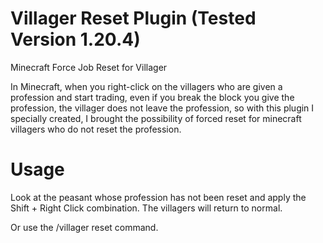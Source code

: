 # Villager Reset Plugin (Tested Version 1.20.4)
Minecraft Force Job Reset for Villager

In Minecraft, when you right-click on the villagers who are given a profession and start trading, even if you break the block you give the profession, the villager does not leave the profession, so with this plugin I specially created, I brought the possibility of forced reset for minecraft villagers who do not reset the profession.

# Usage
Look at the peasant whose profession has not been reset and apply the Shift + Right Click combination. The villagers will return to normal.

Or use the /villager reset command.
